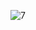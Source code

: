 ![7](https://user-images.githubusercontent.com/102041246/159448043-5d730cae-2f1f-4be1-943b-58e30e4c7ac8.jpg)
